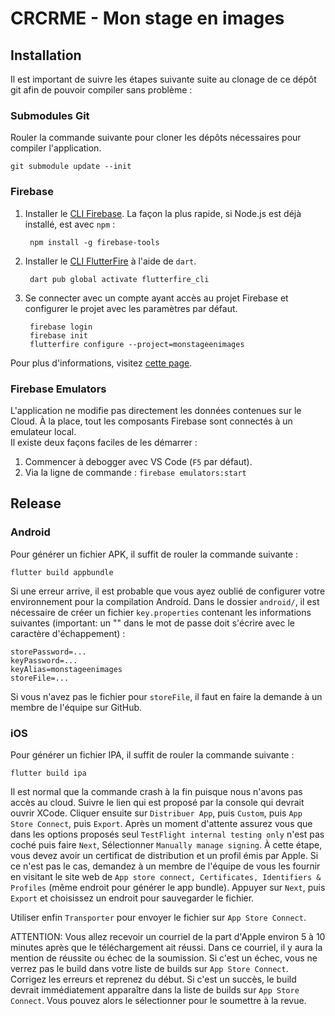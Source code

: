 # CRCRME - Mon stage en images

## Installation

Il est important de suivre les étapes suivante suite au clonage de ce dépôt git afin de pouvoir compiler sans problème :  

### Submodules Git

Rouler la commande suivante pour cloner les dépôts nécessaires pour compiler l'application.

    git submodule update --init

### Firebase

1. Installer le [CLI Firebase](https://firebase.google.com/docs/cli#setup_update_cli). La façon la plus rapide, si Node.js est déjà installé, est avec `npm` :    

        npm install -g firebase-tools

2. Installer le [CLI FlutterFire](https://pub.dev/packages/flutterfire_cli) à l'aide de `dart`.

        dart pub global activate flutterfire_cli

3. Se connecter avec un compte ayant accès au projet Firebase et configurer le projet avec les paramètres par défaut.

        firebase login
        firebase init
        flutterfire configure --project=monstageenimages

Pour plus d'informations, visitez [cette page](https://firebase.google.com/docs/flutter/setup).

### Firebase Emulators

L'application ne modifie pas directement les données contenues sur le Cloud. À la place, tout les composants Firebase sont connectés à un emulateur local.  
Il existe deux façons faciles de les démarrer :

1. Commencer à debogger avec VS Code (`F5` par défaut).
2. Via la ligne de commande : `firebase emulators:start`

## Release

### Android

Pour générer un fichier APK, il suffit de rouler la commande suivante :

    flutter build appbundle

Si une erreur arrive, il est probable que vous ayez oublié de configurer votre environnement pour la compilation Android. Dans le dossier `android/`, il est nécessaire de créer un fichier `key.properties` contenant les informations suivantes (important: un "\" dans le mot de passe doit s'écrire avec le caractère d'échappement) :

    storePassword=...  
    keyPassword=...
    keyAlias=monstageenimages
    storeFile=...

Si vous n'avez pas le fichier pour `storeFile`, il faut en faire la demande à un membre de l'équipe sur GitHub.

### iOS

Pour générer un fichier IPA, il suffit de rouler la commande suivante :

    flutter build ipa

Il est normal que la commande crash à la fin puisque nous n'avons pas accès au cloud. Suivre le lien qui est proposé par la console qui devrait ouvrir XCode. Cliquer ensuite sur `Distribuer App`, puis `Custom`, puis `App Store Connect`, puis `Export`. Après un moment d'attente assurez vous que dans les options proposés seul `TestFlight internal testing only` n'est pas coché puis faire `Next`, Sélectionner `Manually manage signing`. 
À cette étape, vous devez avoir un certificat de distribution et un profil émis par Apple. Si ce n'est pas le cas, demandez à un membre de l'équipe de vous les fournir en visitant le site web de `App store connect, Certificates, Identifiers & Profiles` (même endroit pour générer le app bundle). Appuyer sur `Next`, puis `Export` et choisissez un endroit pour sauvegarder le fichier.

Utiliser enfin `Transporter` pour envoyer le fichier sur `App Store Connect`.

ATTENTION: Vous allez recevoir un courriel de la part d'Apple environ 5 à 10 minutes après que le téléchargement ait réussi. Dans ce courriel, il y aura la mention de réussite ou échec de la soumission. Si c'est un échec, vous ne verrez pas le build dans votre liste de builds sur `App Store Connect`. Corrigez les erreurs et reprenez du début. Si c'est un succès, le build devrait immédiatement apparaître dans la liste de builds sur `App Store Connect`. Vous pouvez alors le sélectionner pour le soumettre à la revue.